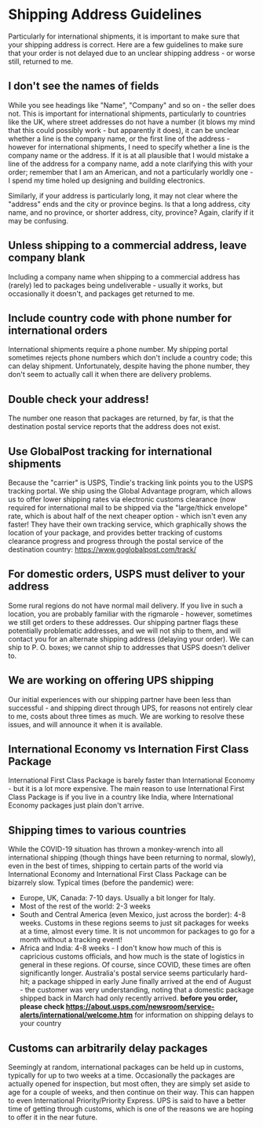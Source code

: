 # Shipping Address Guidelines
Particularly for international shipments, it is important to make sure that your shipping address is correct. Here are a few guidelines to make sure that your order is not delayed due to an unclear shipping address - or worse still, returned to me. 

## I don't see the names of fields
While you see headings like "Name", "Company" and so on - the seller does not. 
This is important for international shipments, particularly to countries like the UK, where street addresses do not have a number (it blows my mind that this could possibly work - but apparently it does), it can be unclear whether a line is the company name, or the first line of the address - however for international shipments, I need to specify whether a line is the company name or the address. If it is at all plausible that I would mistake a line of the address for a company name, add a note clarifying this with your order; remember that I am an American, and not a particularly worldly one - I spend my time holed up designing and building electronics. 

Similarly, if your address is particularly long, it may not clear where the "address" ends and the city or province begins. Is that a long address, city name, and no province, or shorter address, city, province? Again, clarify if it may be confusing. 

## Unless shipping to a commercial address, leave company blank
Including a company name when shipping to a commercial address has (rarely) led to packages being undeliverable - usually it works, but occasionally it doesn't, and packages get returned to me. 

## Include country code with phone number for international orders
International shipments require a phone number. My shipping portal sometimes rejects phone numbers which don't include a country code; this can delay shipment. Unfortunately, despite having the phone number, they don't seem to actually call it when there are delivery problems. 

## Double check your address!
The number one reason that packages are returned, by far, is that the destination postal service reports that the address does not exist. 

## Use GlobalPost tracking for international shipments
Because the "carrier" is USPS, Tindie's tracking link points you to the USPS tracking portal. We ship using the Global Advantage program, which allows us to offer lower shipping rates via electronic customs clearance (now required for international mail to be shipped via the "large/thick envelope" rate, which is about half of the next cheaper option - which isn't even any faster! They have their own tracking service, which graphically shows the location of your package, and provides better tracking of customs clearance progress and progress through the postal service of the destination country: https://www.goglobalpost.com/track/

## For domestic orders, USPS must deliver to your address
Some rural regions do not have normal mail delivery. If you live in such a location, you are probably familiar with the rigmarole - however, sometimes we still get orders to these addresses. Our shipping partner flags these potentially problematic addresses, and we will not ship to them, and will contact you for an alternate shipping address (delaying your order). We can ship to P. O. boxes; we cannot ship to addresses that USPS doesn't deliver to. 

## We are working on offering UPS shipping
Our initial experiences with our shipping partner have been less than successful - and shipping direct through UPS, for reasons not entirely clear to me, costs about three times as much. We are working to resolve these issues, and will announce it when it is available.

## International Economy vs Internation First Class Package
International First Class Package is barely faster than International Economy - but it is a lot more expensive. The main reason to use International First Class Package is if you live in a country like India, where International Economy packages just plain don't arrive.

## Shipping times to various countries
While the COVID-19 situation has thrown a monkey-wrench into all international shipping (though things have been returning to normal, slowly), even in the best of times, shipping to certain parts of the world via International Economy and International First Class Package can be bizarrely slow. Typical times (before the pandemic) were:
* Europe, UK, Canada: 7-10 days. Usually a bit longer for Italy. 
* Most of the rest of the world: 2-3 weeks
* South and Central America (even Mexico, just across the border): 4-8 weeks. Customs in these regions seems to just sit packages for weeks at a time, almost every time. It is not uncommon for packages to go for a month without a tracking event! 
* Africa and India: 4-8 weeks - I don't know how much of this is capricious customs officials, and how much is the state of logistics in general in these regions. 
Of course, since COVID, these times are often significantly longer. Australia's postal service seems particularly hard-hit; a package shipped in early June finally arrived at the end of August - the customer was very understanding, noting that a domestic package shipped back in March had only recently arrived. **before you order, please check https://about.usps.com/newsroom/service-alerts/international/welcome.htm** for information on shipping delays to your country 

## Customs can arbitrarily delay packages
Seemingly at random, international packages can be held up in customs, typically for up to two weeks at a time. Occasionally the packages are actually opened for inspection, but most often, they are simply set aside to age for a couple of weeks, and then continue on their way. This can happen to even International Priority/Priority Express. UPS is said to have a better time of getting through customs, which is one of the reasons we are hoping to offer it in the near future.
